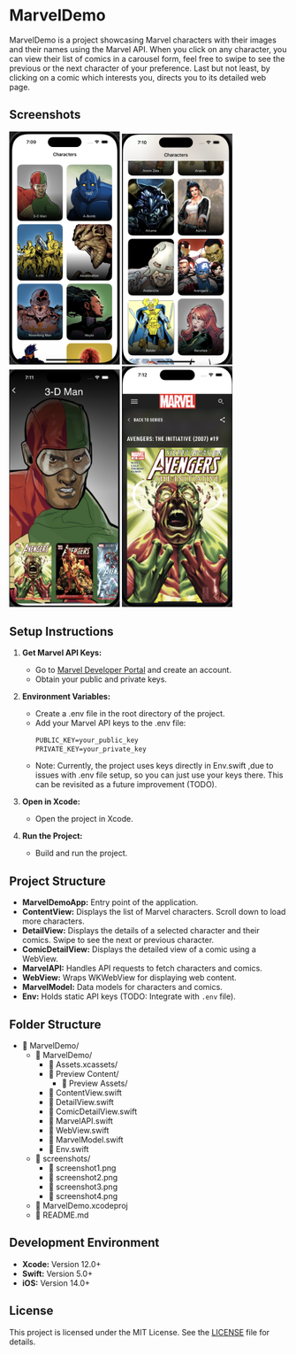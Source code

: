 # MarvelDemo

MarvelDemo is a project showcasing Marvel characters with their images and their 
names using the Marvel API. When you click on any character, you can view their
list of comics in a carousel form, feel free to swipe to see the previous or the 
next character of your preference. Last but not least, by clicking on a comic
which interests you, directs you to its detailed web page. 

## Screenshots
<p float="left">
  <img src="screenshots/screenshot1.png" alt="Screenshot 1" width="200"/>
  <img src="screenshots/screenshot2.png" alt="Screenshot 2" width="200"/>
  <img src="screenshots/screenshot3.png" alt="Screenshot 3" width="200"/>
  <img src="screenshots/screenshot4.png" alt="Screenshot 4" width="200"/>
</p>

## Setup Instructions

1. **Get Marvel API Keys:**
   - Go to [Marvel Developer Portal](https://developer.marvel.com/) and create an account.
   - Obtain your public and private keys.

2. **Environment Variables:**
   - Create a .env file in the root directory of the project.
   - Add your Marvel API keys to the .env file:
     ```plaintext
     PUBLIC_KEY=your_public_key
     PRIVATE_KEY=your_private_key
     ```
   - Note: Currently, the project uses keys directly in Env.swift ,due to issues with .env file setup, so you can just use your keys there. This can be revisited as a future improvement (TODO).

3. **Open in Xcode:**
   - Open the project in Xcode.

4. **Run the Project:**
   - Build and run the project.

## Project Structure

- **MarvelDemoApp:** Entry point of the application.
- **ContentView:** Displays the list of Marvel characters. Scroll down to load more characters.
- **DetailView:** Displays the details of a selected character and their comics. Swipe to see the next or previous character.
- **ComicDetailView:** Displays the detailed view of a comic using a WebView.
- **MarvelAPI:** Handles API requests to fetch characters and comics.
- **WebView:** Wraps WKWebView for displaying web content.
- **MarvelModel:** Data models for characters and comics.
- **Env:** Holds static API keys (TODO: Integrate with `.env` file).

## Folder Structure

- 📂 MarvelDemo/
    - 📁 MarvelDemo/
      - 📁 Assets.xcassets/
      - 📁 Preview Content/
        - 📁 Preview Assets/
      - 📄 ContentView.swift
      - 📄 DetailView.swift
      - 📄 ComicDetailView.swift
      - 📄 MarvelAPI.swift
      - 📄 WebView.swift
      - 📄 MarvelModel.swift
      - 📄 Env.swift
    - 📁 screenshots/
        - 📄 screenshot1.png
        - 📄 screenshot2.png
        - 📄 screenshot3.png
        - 📄 screenshot4.png
    - 📄 MarvelDemo.xcodeproj
    - 📄 README.md

## Development Environment

- **Xcode:** Version 12.0+
- **Swift:** Version 5.0+
- **iOS:** Version 14.0+

## License

This project is licensed under the MIT License. See the [LICENSE](LICENSE) file for details.
